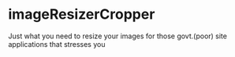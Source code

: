 # imageResizerCropper
Just what you need to resize your images for those govt.(poor) site applications that stresses you
